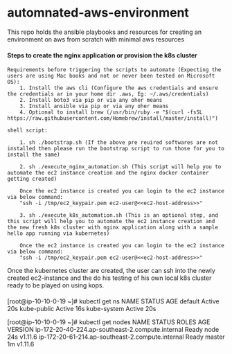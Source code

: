 # automnated-aws-environment
This repo holds the ansible playbooks and resources for creating an environment on aws from scratch with minimal aws resources

#### Steps to create the nginx application or provision the k8s cluster ####
    Requirements before triggering the scripts to automate (Expecting the users are using Mac books and not or never been tested on Microsoft OS):
        1. Install the aws cli (Configure the aws credentials and ensure the credentials ar in your home dir .aws, Eg: ~/.aws/credentials)
        2. Install boto3 via pip or via any oher means
        3. Install ansible via pip or via any oher means
        4. Optional to install brew (/usr/bin/ruby -e "$(curl -fsSL https://raw.githubusercontent.com/Homebrew/install/master/install)")

    shell script:

        1. sh ./bootstrap.sh (If the above pre reuired softwares are not installed then please run the bootstrap script to run those for you to install the same)

        2. sh ./execute_nginx_automation.sh (This script will help you to automate the ec2 instance creation and the nginx docker container getting created)

        Once the ec2 instance is created you can login to the ec2 instance via below command:
        "ssh -i /tmp/ec2_keypair.pem ec2-user@<<ec2-host-address>>"

        3. sh ./execute_k8s_automation.sh (This is an optional step, and this script will help you to automate the ec2 instance creation and the new fresh k8s cluster with nginx application along with a sample hello app running via kubernetes)

        Once the ec2 instance is created you can login to the ec2 instance via below command:
        "ssh -i /tmp/ec2_keypair.pem ec2-user@<<ec2-host-address>>"

Once the kubernetes cluster are created, the user can ssh into the newly created ec2-instance and the do his testing of his own local k8s cluster ready to be played on using kops.

####
[root@ip-10-10-0-19 ~]# kubectl get ns
NAME          STATUS   AGE
default       Active   20s
kube-public   Active   16s
kube-system   Active   20s

[root@ip-10-10-0-19 ~]# kubectl get nodes
NAME                                               STATUS   ROLES    AGE   VERSION
ip-172-20-40-224.ap-southeast-2.compute.internal   Ready    node     24s   v1.11.6
ip-172-20-61-214.ap-southeast-2.compute.internal   Ready    master   1m    v1.11.6

